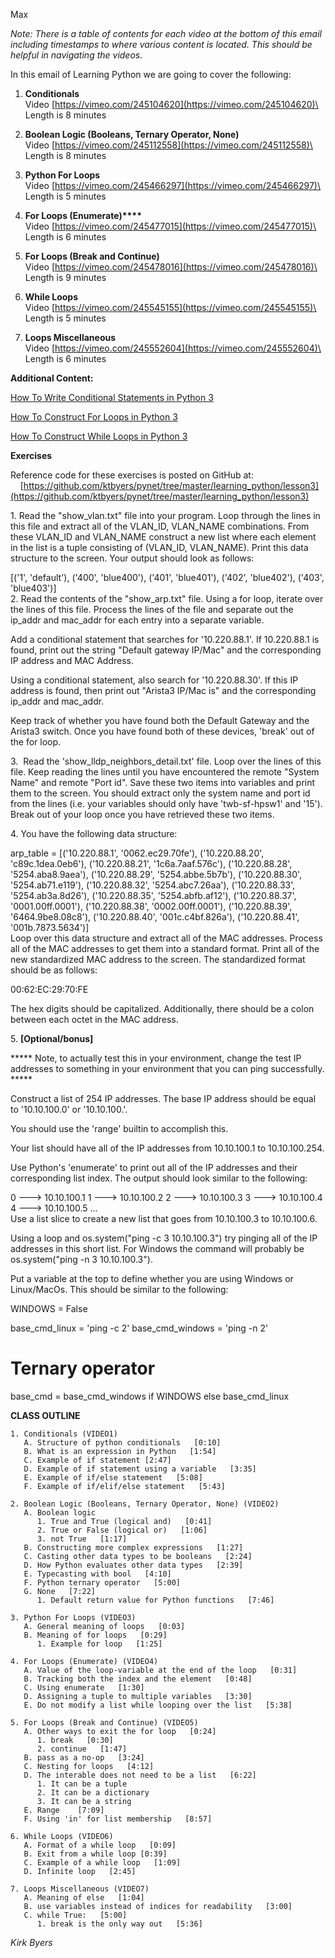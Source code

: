 Max

*Note: There is a table of contents for each video at the bottom of this email including timestamps to where various content is located. This should be helpful in navigating the videos.*

﻿In this email of Learning Python we are going to cover the following:

1.  **Conditionals**\
    Video [https://vimeo.com/245104620](https://vimeo.com/245104620)\
    Length is 8 minutes

2.  **Boolean Logic (Booleans, Ternary Operator, None)**\
    Video [https://vimeo.com/245112558](https://vimeo.com/245112558)\
    Length is 8 minutes

3.  **Python For Loops**\
    Video [https://vimeo.com/245466297](https://vimeo.com/245466297)\
    Length is 5 minutes

4.  **For Loops (Enumerate)****​**\
    Video [https://vimeo.com/245477015](https://vimeo.com/245477015)\
    Length is 6 minutes

5.  **For Loops (Break and Continue)**\
    Video [https://vimeo.com/245478016](https://vimeo.com/245478016)\
    Length is 9 minutes

6.  **While Loops**\
    Video [https://vimeo.com/245545155](https://vimeo.com/245545155)\
    Length is 5 minutes

7.  **Loops Miscellaneous**\
    Video [https://vimeo.com/245552604](https://vimeo.com/245552604)\
    Length is 6 minutes

**Additional Content:**

[How To Write Conditional Statements in Python 3​​](https://www.digitalocean.com/community/tutorials/how-to-write-conditional-statements-in-python-3-2)

[How To Construct For Loops in Python 3](https://www.digitalocean.com/community/tutorials/how-to-construct-for-loops-in-python-3)

[How To Construct While Loops in Python 3](https://www.digitalocean.com/community/tutorials/how-to-construct-while-loops-in-python-3)

**Exercises**

Reference code for these exercises is posted on GitHub at:\
    [https://github.com/ktbyers/pynet/tree/master/learning_python/lesson3](https://github.com/ktbyers/pynet/tree/master/learning_python/lesson3)

1\. Read the "show_vlan.txt" file into your program. Loop through the lines in this file and extract all of the VLAN_ID, VLAN_NAME combinations. From these VLAN_ID and VLAN_NAME construct a new list where each element in the list is a tuple consisting of (VLAN_ID, VLAN_NAME). Print this data structure to the screen. Your output should look as follows:

[('1', 'default'),
 ('400', 'blue400'),
 ('401', 'blue401'),
 ('402', 'blue402'),
 ('403', 'blue403')]\
2\. Read the contents of the "show_arp.txt" file. Using a for loop, iterate over the lines of this file. Process the lines of the file and separate out the ip_addr and mac_addr for each entry into a separate variable.

Add a conditional statement that searches for '10.220.88.1'. If 10.220.88.1 is found, print out the string "Default gateway IP/Mac" and the corresponding IP address and MAC Address.

Using a conditional statement, also search for '10.220.88.30'. If this IP address is found, then print out "Arista3 IP/Mac is" and the corresponding ip_addr and mac_addr.

Keep track of whether you have found both the Default Gateway and the Arista3 switch. Once you have found both of these devices, 'break' out of the for loop.

3\.  Read the 'show_lldp_neighbors_detail.txt' file. Loop over the lines of this file. Keep reading the lines until you have encountered the remote "System Name" and remote "Port id". Save these two items into variables and print them to the screen. You should extract only the system name and port id from the lines (i.e. your variables should only have 'twb-sf-hpsw1' and '15'). Break out of your loop once you have retrieved these two items.

4\. You have the following data structure:

arp_table = [('10.220.88.1', '0062.ec29.70fe'),
 ('10.220.88.20', 'c89c.1dea.0eb6'),
 ('10.220.88.21', '1c6a.7aaf.576c'),
 ('10.220.88.28', '5254.aba8.9aea'),
 ('10.220.88.29', '5254.abbe.5b7b'),
 ('10.220.88.30', '5254.ab71.e119'),
 ('10.220.88.32', '5254.abc7.26aa'),
 ('10.220.88.33', '5254.ab3a.8d26'),
 ('10.220.88.35', '5254.abfb.af12'),
 ('10.220.88.37', '0001.00ff.0001'),
 ('10.220.88.38', '0002.00ff.0001'),
 ('10.220.88.39', '6464.9be8.08c8'),
 ('10.220.88.40', '001c.c4bf.826a'),
 ('10.220.88.41', '001b.7873.5634')]\
Loop over this data structure and extract all of the MAC addresses. Process all of the MAC addresses to get them into a standard format. Print all of the new standardized MAC address to the screen. The standardized format should be as follows:

00:62:EC:29:70:FE

The hex digits should be capitalized. Additionally, there should be a colon between each octet in the MAC address.

5\. **[Optional/bonus]**

***** Note, to actually test this in your environment, change the test IP addresses to something in your environment that you can ping successfully. *****

Construct a list of 254 IP addresses. The base IP address should be equal to '10.10.100.0' or '10.10.100.'.

You should use the 'range' builtin to accomplish this.

Your list should have all of the IP addresses from 10.10.100.1 to 10.10.100.254.

Use Python's 'enumerate' to print out all of the IP addresses and their corresponding list index. The output should look similar to the following: 

0 ---> 10.10.100.1
1 ---> 10.10.100.2
2 ---> 10.10.100.3
3 ---> 10.10.100.4
4 ---> 10.10.100.5
...\
Use a list slice to create a new list that goes from 10.10.100.3 to 10.10.100.6.

Using a loop and os.system("ping -c 3 10.10.100.3") try pinging all of the IP addresses in this short list. For Windows the command will probably be os.system("ping -n 3 10.10.100.3").

Put a variable at the top to define whether you are using Windows or Linux/MacOs. This should be similar to the following:

WINDOWS = False

base_cmd_linux = 'ping -c 2'
base_cmd_windows = 'ping -n 2'
# Ternary operator
base_cmd = base_cmd_windows if WINDOWS else base_cmd_linux

**CLASS OUTLINE**
```
1. Conditionals (VIDEO1)
   A. Structure of python conditionals   [0:10]
   B. What is an expression in Python   [1:54]
   C. Example of if statement [2:47]
   D. Example of if statement using a variable   [3:35]
   E. Example of if/else statement   [5:08]
   F. Example of if/elif/else statement   [5:43]

2. Boolean Logic (Booleans, Ternary Operator, None) (VIDEO2)
   A. Boolean logic
      1. True and True (logical and)   [0:41]
      2. True or False (logical or)   [1:06]
      3. not True   [1:17]
   B. Constructing more complex expressions   [1:27]
   C. Casting other data types to be booleans   [2:24]
   D. How Python evaluates other data types   [2:39]
   E. Typecasting with bool   [4:10]
   F. Python ternary operator   [5:00]
   G. None   [7:22]
      1. Default return value for Python functions   [7:46]

3. Python For Loops (VIDEO3)
   A. General meaning of loops   [0:03]
   B. Meaning of for loops   [0:29]
      1. Example for loop   [1:25]

4. For Loops (Enumerate) (VIDEO4)
   A. Value of the loop-variable at the end of the loop   [0:31]
   B. Tracking both the index and the element   [0:48]
   C. Using enumerate   [1:30]
   D. Assigning a tuple to multiple variables   [3:30]
   E. Do not modify a list while looping over the list   [5:38]

5. For Loops (Break and Continue) (VIDEO5)
   A. Other ways to exit the for loop   [0:24]
      1. break   [0:30]
      2. continue   [1:47]
   B. pass as a no-op   [3:24]
   C. Nesting for loops   [4:12]
   D. The interable does not need to be a list   [6:22]
      1. It can be a tuple
      2. It can be a dictionary
      3. It can be a string
   E. Range    [7:09]
   F. Using 'in' for list membership   [8:57]

6. While Loops (VIDEO6)
   A. Format of a while loop   [0:09]
   B. Exit from a while loop [0:39]
   C. Example of a while loop   [1:09]
   D. Infinite loop   [2:45]

7. Loops Miscellaneous (VIDEO7)
   A. Meaning of else   [1:04]
   B. use variables instead of indices for readability   [3:00]
   C. while True:   [5:00]
      1. break is the only way out   [5:36]
```
*Kirk Byers*
